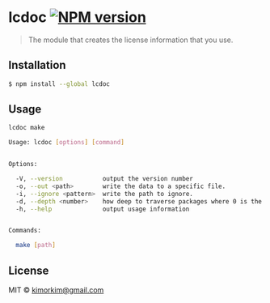 # lcdoc [![NPM version](https://badge.fury.io/js/lcdoc.svg)](https://npmjs.org/package/lcdoc) 

> The module that creates the license information that you use.

## Installation

```sh
$ npm install --global lcdoc
```

## Usage

```bash
lcdoc make
```

```bash
Usage: lcdoc [options] [command]


Options:

  -V, --version           output the version number
  -o, --out <path>        write the data to a specific file.
  -i, --ignore <pattern>  write the path to ignore.
  -d, --depth <number>    how deep to traverse packages where 0 is the current package.json only
  -h, --help              output usage information


Commands:

  make [path]
```

## License

MIT © [kimorkim@gmail.com]()
